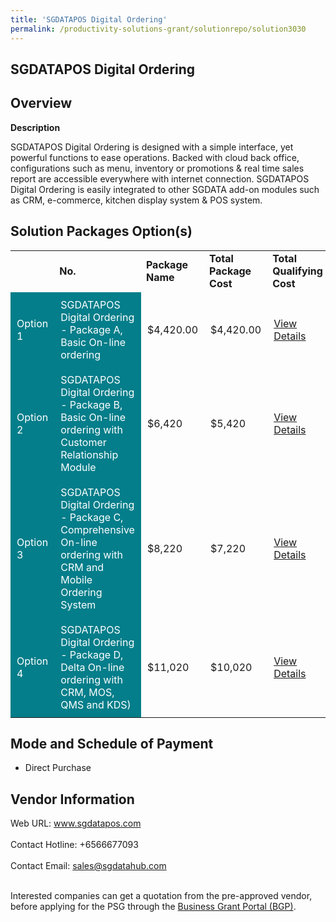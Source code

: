 ```yaml
---
title: 'SGDATAPOS Digital Ordering'
permalink: /productivity-solutions-grant/solutionrepo/solution3030
---
```


## SGDATAPOS Digital Ordering

## Overview

**Description**

SGDATAPOS Digital Ordering is designed with a simple interface, yet powerful functions to ease operations.
Backed with cloud back office, configurations such as menu, inventory or promotions & real time sales report are accessible everywhere with internet connection.
SGDATAPOS Digital Ordering is easily integrated to other SGDATA add-on modules such as CRM, e-commerce, kitchen display system & POS system.

## Solution Packages Option(s)

<table>
<th>
<td><b>No.</b></td>
<td><b>Package Name</b></td>
<td><b>Total Package Cost</b></td>
<td><b>Total Qualifying Cost</b></td>
<td><b>Solution Details</b></td>
</th>
<tr>
<td style='padding: 10px; background-color: #037E8A; color: #FFFFFF;'>Option 1</td>
<td style='padding: 10px; background-color: #037E8A; color: #FFFFFF;'>SGDATAPOS Digital Ordering - Package A, Basic On-line ordering</td>
<td style='padding: 10px;'>$4,420.00</td>
<td style='padding: 10px;'>$4,420.00</td>
<td style='padding: 10px;'><a href='https://www.gobusiness.gov.sg/images/psg/Singapore_DataHub_Desensitised_Annex_3_Part_1.pdf' target='_blank'>View Details</a></td>
</tr>
<tr>
<td style='padding: 10px; background-color: #037E8A; color: #FFFFFF;'>Option 2</td>
<td style='padding: 10px; background-color: #037E8A; color: #FFFFFF;'>SGDATAPOS Digital Ordering - Package B, Basic On-line ordering with Customer Relationship Module</td>
<td style='padding: 10px;'>$6,420</td>
<td style='padding: 10px;'>$5,420</td>
<td style='padding: 10px;'><a href='https://www.gobusiness.gov.sg/images/psg/Singapore_DataHub_Desensitised_Annex_3_Part_2.pdf' target='_blank'>View Details</a></td>
</tr>
<tr>
<td style='padding: 10px; background-color: #037E8A; color: #FFFFFF;'>Option 3</td>
<td style='padding: 10px; background-color: #037E8A; color: #FFFFFF;'>SGDATAPOS Digital Ordering - Package C, Comprehensive On-line ordering with CRM and Mobile Ordering System</td>
<td style='padding: 10px;'>$8,220</td>
<td style='padding: 10px;'>$7,220</td>
<td style='padding: 10px;'><a href='https://www.gobusiness.gov.sg/images/psg/Singapore_DataHub_Desensitised_Annex_3_Part_3.pdf' target='_blank'>View Details</a></td>
</tr>
<tr>
<td style='padding: 10px; background-color: #037E8A; color: #FFFFFF;'>Option 4</td>
<td style='padding: 10px; background-color: #037E8A; color: #FFFFFF;'>SGDATAPOS Digital Ordering - Package D, Delta On-line ordering with CRM, MOS, QMS and KDS)</td>
<td style='padding: 10px;'>$11,020</td>
<td style='padding: 10px;'>$10,020</td>
<td style='padding: 10px;'><a href='https://www.gobusiness.gov.sg/images/psg/Singapore_DataHub_Desensitised_Annex_3_Part_4.pdf' target='_blank'>View Details</a></td>
</tr>
</table>

## Mode and Schedule of Payment

 - Direct Purchase

## Vendor Information

 Web URL: www.sgdatapos.com <br><br>Contact Hotline: +6566677093 <br><br>Contact Email: sales@sgdatahub.com <br><br>

Interested companies can get a quotation from the pre-approved vendor, before applying for the PSG through the <a href='https://www.businessgrants.gov.sg/' target='_blank' rel='noopener'>Business Grant Portal (BGP)</a>.

<script src="/jquery/resize-tables.js"></script>
